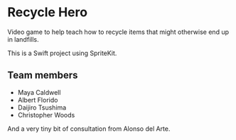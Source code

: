 #  Recycle Hero

Video game to help teach how to recycle items that might otherwise end up in 
landfills.

This is a Swift project using SpriteKit.

## Team members

* Maya Caldwell
* Albert Florido
* Daijiro Tsushima
* Christopher Woods

And a very tiny bit of consultation from Alonso del Arte.
